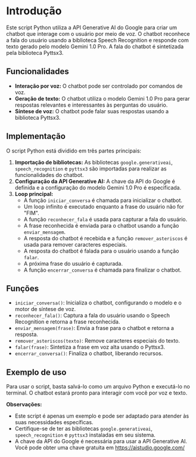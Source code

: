# Introdução

Este script Python utiliza a API Generative AI do Google para criar um chatbot que interage com o usuário por meio de voz. O chatbot reconhece a fala do usuário usando a biblioteca Speech Recognition e responde com texto gerado pelo modelo Gemini 1.0 Pro. A fala do chatbot é sintetizada pela biblioteca Pyttsx3.

## Funcionalidades

- **Interação por voz:** O chatbot pode ser controlado por comandos de voz.
- **Geração de texto:** O chatbot utiliza o modelo Gemini 1.0 Pro para gerar respostas relevantes e interessantes às perguntas do usuário.
- **Síntese de voz:** O chatbot pode falar suas respostas usando a biblioteca Pyttsx3.

## Implementação

O script Python está dividido em três partes principais:

1. **Importação de bibliotecas:** As bibliotecas `google.generativeai`, `speech_recognition` e `pyttsx3` são importadas para realizar as funcionalidades do chatbot.
2. **Configuração da API Generative AI:** A chave da API do Google é definida e a configuração do modelo Gemini 1.0 Pro é especificada.
3. **Loop principal:**
   - A função `iniciar_conversa` é chamada para inicializar o chatbot.
   - Um loop infinito é executado enquanto a frase do usuário não for "FIM".
   - A função `reconhecer_fala` é usada para capturar a fala do usuário.
   - A frase reconhecida é enviada para o chatbot usando a função `enviar_mensagem`.
   - A resposta do chatbot é recebida e a função `remover_asteriscos` é usada para remover caracteres especiais.
   - A resposta do chatbot é falada para o usuário usando a função `falar`.
   - A próxima frase do usuário é capturada.
   - A função `encerrar_conversa` é chamada para finalizar o chatbot.

## Funções

- `iniciar_conversa()`: Inicializa o chatbot, configurando o modelo e o motor de síntese de voz.
- `reconhecer_fala()`: Captura a fala do usuário usando o Speech Recognition e retorna a frase reconhecida.
- `enviar_mensagem(frase)`: Envia a frase para o chatbot e retorna a resposta.
- `remover_asteriscos(texto)`: Remove caracteres especiais do texto.
- `falar(frase)`: Sintetiza a frase em voz alta usando o Pyttsx3.
- `encerrar_conversa()`: Finaliza o chatbot, liberando recursos.

## Exemplo de uso

Para usar o script, basta salvá-lo como um arquivo Python e executá-lo no terminal. O chatbot estará pronto para interagir com você por voz e texto.

**Observações:**

- Este script é apenas um exemplo e pode ser adaptado para atender às suas necessidades específicas.
- Certifique-se de ter as bibliotecas `google.generativeai`, `speech_recognition` e `pyttsx3` instaladas em seu sistema.
- A chave da API do Google é necessária para usar a API Generative AI. Você pode obter uma chave gratuita em https://aistudio.google.com/
